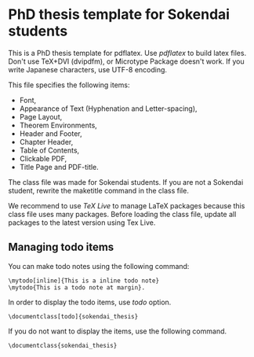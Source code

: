 PhD thesis template for Sokendai students
===========================================

This is a PhD thesis template for pdflatex.
Use *pdflatex* to build latex files.
Don't use TeX+DVI (dvipdfm), or Microtype Package doesn't work.
If you write Japanese characters, use UTF-8 encoding.

This file specifies the following items:
* Font,
* Appearance of Text (Hyphenation and Letter-spacing),
* Page Layout,
* Theorem Environments,
* Header and Footer,
* Chapter Header,
* Table of Contents,
* Clickable PDF,
* Title Page and PDF-title.

The class file was made for Sokendai students.
If you are not a Sokendai student, rewrite the maketitle command in the class file.

We recommend to use *TeX Live* to manage LaTeX packages because this class file uses many packages.
Before loading the class file, update all packages to the latest version using Tex Live.


Managing todo items
---------------------

You can make todo notes using the following command:
```
\mytodo[inline]{This is a inline todo note}
\mytodo{This is a todo note at margin}.
```

In order to display the todo items, use *todo* option.
```
\documentclass[todo]{sokendai_thesis}
```

If you do not want to display the items,
use the following command.
```
\documentclass{sokendai_thesis}
```



